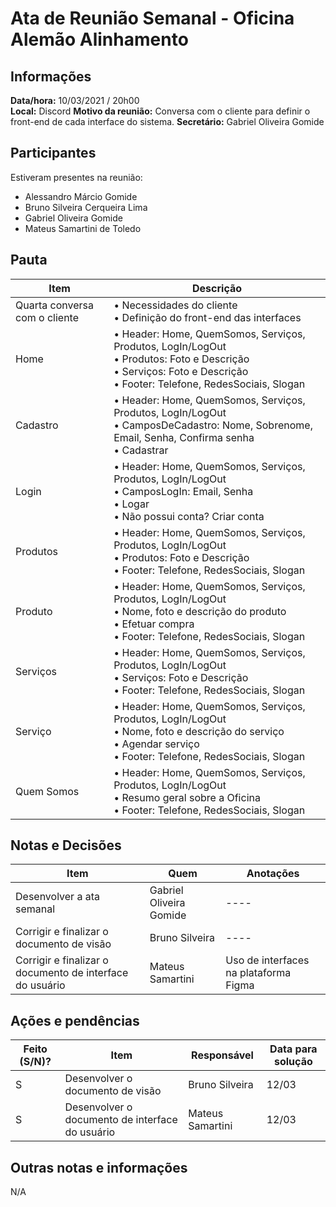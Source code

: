 # Ata de Reunião Semanal - Oficina Alemão Alinhamento

## Informações
**Data/hora:** 10/03/2021 / 20h00  
**Local:** Discord
**Motivo da reunião:** Conversa com o cliente para definir o front-end de cada interface do sistema.
**Secretário:** Gabriel Oliveira Gomide 

## Participantes
Estiveram presentes na reunião:
- Alessandro Márcio Gomide
- Bruno Silveira Cerqueira Lima
- Gabriel Oliveira Gomide
- Mateus Samartini de Toledo

## Pauta

Item | Descrição
---- | ----
Quarta conversa com o cliente | • Necessidades do cliente <br> • Definição do front-end das interfaces <br> 
Home | • Header: Home, QuemSomos, Serviços, Produtos, LogIn/LogOut <br> • Produtos: Foto e Descrição <br> • Serviços: Foto e Descrição  <br> • Footer: Telefone, RedesSociais, Slogan <br> 
Cadastro | • Header: Home, QuemSomos, Serviços, Produtos, LogIn/LogOut <br> • CamposDeCadastro: Nome, Sobrenome, Email, Senha, Confirma senha <br> • Cadastrar <br>
Login | • Header: Home, QuemSomos, Serviços, Produtos, LogIn/LogOut <br> • CamposLogIn: Email, Senha <br> • Logar <br> • Não possui conta? Criar conta <br>
Produtos | • Header: Home, QuemSomos, Serviços, Produtos, LogIn/LogOut <br> • Produtos: Foto e Descrição <br> • Footer: Telefone, RedesSociais, Slogan <br> 
Produto | • Header: Home, QuemSomos, Serviços, Produtos, LogIn/LogOut <br>   • Nome, foto e descrição do produto <br> • Efetuar compra <br> • Footer: Telefone, RedesSociais, Slogan <br> 
Serviços | • Header: Home, QuemSomos, Serviços, Produtos, LogIn/LogOut <br> • Serviços: Foto e Descrição <br> • Footer: Telefone, RedesSociais, Slogan <br> 
Serviço | • Header: Home, QuemSomos, Serviços, Produtos, LogIn/LogOut <br> • Nome, foto e descrição do serviço <br> • Agendar serviço <br> • Footer: Telefone, RedesSociais, Slogan <br> 
Quem Somos | • Header: Home, QuemSomos, Serviços, Produtos, LogIn/LogOut <br> • Resumo geral sobre a Oficina <br> • Footer: Telefone, RedesSociais, Slogan <br> 

## Notas e Decisões
Item | Quem | Anotações 
---- | -------- | ----
Desenvolver a ata semanal | Gabriel Oliveira Gomide | ---- 
Corrigir e finalizar o documento de visão | Bruno Silveira | ---- 
Corrigir e finalizar o documento de interface do usuário | Mateus Samartini | Uso de interfaces na plataforma Figma

## Ações e pendências
Feito (S/N)? | Item | Responsável | Data para solução 
---- | -------- | -------- | ----
S | Desenvolver o documento de visão | Bruno Silveira | 12/03 
S | Desenvolver o documento de interface do usuário | Mateus Samartini | 12/03 

## Outras notas e informações
N/A
